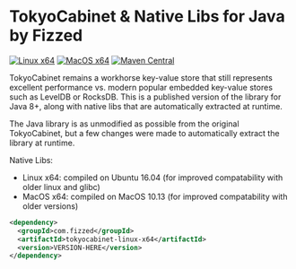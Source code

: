 # TokyoCabinet & Native Libs for Java by Fizzed

[![Linux x64](https://img.shields.io/github/actions/workflow/status/fizzed/tokyocabinet/linux-x64.yaml?branch=master&label=Linux%20x64&style=flat-square)](https://github.com/fizzed/tokyocabinet/actions/workflows/linux-x64.yaml)
[![MacOS x64](https://img.shields.io/github/actions/workflow/status/fizzed/tokyocabinet/macos-x64.yaml?branch=master&label=MacOS%20x64&style=flat-square)](https://github.com/fizzed/tokyocabinet/actions/workflows/macos-x64.yaml)
[![Maven Central](https://img.shields.io/maven-central/v/com.fizzed/tokyocabinet?style=flat-square)](https://mvnrepository.com/artifact/com.fizzed/tokyocabinet)

TokyoCabinet remains a workhorse key-value store that still represents excellent performance vs. modern popular embedded
key-value stores such as LevelDB or RocksDB.  This is a published version of the library for Java 8+, along with native libs that 
are automatically extracted at runtime.

The Java library is as unmodified as possible from the original TokyoCabinet, but a few changes were made to automatically
extract the library at runtime.

Native Libs:
 - Linux x64: compiled on Ubuntu 16.04 (for improved compatability with older linux and glibc)
 - MacOS x64: compiled on MacOS 10.13 (for improved compatability with older versions)

```xml
<dependency>
  <groupId>com.fizzed</groupId>
  <artifactId>tokyocabinet-linux-x64</artifactId>
  <version>VERSION-HERE</version>
</dependency>
```
